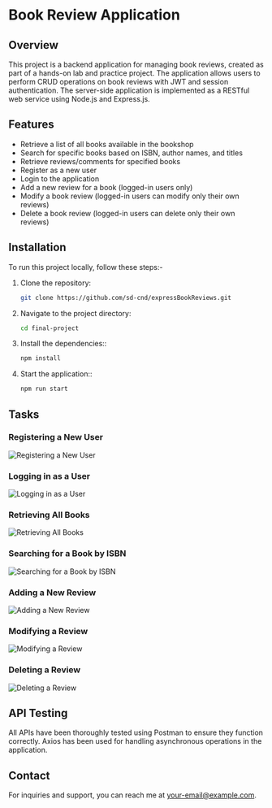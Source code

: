 # Book Review Application

## Overview
This project is a backend application for managing book reviews, created as part of a hands-on lab and practice project. The application allows users to perform CRUD operations on book reviews with JWT and session authentication. The server-side application is implemented as a RESTful web service using Node.js and Express.js.

## Features
- Retrieve a list of all books available in the bookshop
- Search for specific books based on ISBN, author names, and titles
- Retrieve reviews/comments for specified books
- Register as a new user
- Login to the application
- Add a new review for a book (logged-in users only)
- Modify a book review (logged-in users can modify only their own reviews)
- Delete a book review (logged-in users can delete only their own reviews)

## Installation
To run this project locally, follow these steps:-

1. Clone the repository:
   ```bash
   git clone https://github.com/sd-cnd/expressBookReviews.git

2. Navigate to the project directory:
   ```bash
   cd final-project

3. Install the dependencies::
   ```bash
   npm install

4. Start the application::
   ```bash
   npm run start


## Tasks

### Registering a New User

![Registering a New User](screenshots/register.png)

### Logging in as a User

![Logging in as a User](screenshots/login.png)

### Retrieving All Books

![Retrieving All Books](screenshots/books.png)

### Searching for a Book by ISBN

![Searching for a Book by ISBN](screenshots/search.png)

### Adding a New Review

![Adding a New Review](screenshots/add_review.png)

### Modifying a Review

![Modifying a Review](screenshots/modify_review.png)

### Deleting a Review

![Deleting a Review](screenshots/delete_review.png)

## API Testing

All APIs have been thoroughly tested using Postman to ensure they function correctly. Axios has been used for handling asynchronous operations in the application.


## Contact

For inquiries and support, you can reach me at [your-email@example.com](mailto:sumitdey.cnd@gmail.com).
